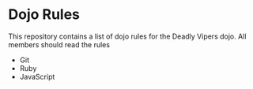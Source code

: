 Dojo Rules
==========

This repository contains a list of dojo rules for the Deadly Vipers dojo.
All members should read the rules

* Git
* Ruby
* JavaScript

